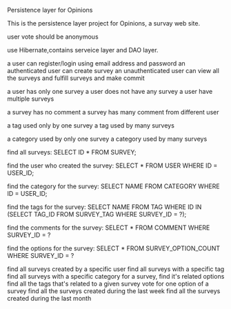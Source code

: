 Persistence layer for Opinions


This is the persistence layer project for Opinions, a survay web site.

user vote should be anonymous

use Hibernate,contains serveice layer and DAO layer.

a user can register/login using email address and password
an authenticated user can create survey
an unauthenticated user can view all the surveys and fulfill surveys and make commit



a user has only one survey
a user does not have any survey
a user have multiple surveys


a survey has no comment
a survey has many comment from different user

a tag used only by one survey
a tag used by many surveys

a category used by only one survey
a category used by many surveys

find all surveys:
SELECT ID * FROM SURVEY;


find the user who created the survey:
SELECT * FROM USER WHERE ID = USER_ID;

find the category for the survey:
SELECT NAME FROM CATEGORY WHERE ID = USER_ID;

find the tags for the survey:
SELECT NAME FROM TAG WHERE ID IN (SELECT TAG_ID FROM SURVEY_TAG WHERE SURVEY_ID = ?);

find the comments for the survey:
SELECT * FROM COMMENT WHERE SURVEY_ID = ?

find the options for the survey:
SELECT * FROM SURVEY_OPTION_COUNT WHERE SURVEY_ID = ?

find all surveys created by a specific user
find all surveys with a specific tag
find all surveys with a specific category
for a survey, find it's related options
find all the tags that's related to a given survey
vote for one option of a survey
find all the surveys created during the last week
find all the surveys created during the last month
